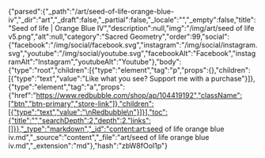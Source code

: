 {"parsed":{"_path":"/art/seed-of-life-orange-blue-iv","_dir":"art","_draft":false,"_partial":false,"_locale":"","_empty":false,"title":"Seed of life | Orange Blue IV","description":null,"img":"/img/art/seed of life v5.png","alt":null,"category":"Sacred Geometry","order":99,"social":{"facebook":"/img/social/facebook.svg","instagram":"/img/social/instagram.svg","youtube":"/img/social/youtube.svg","facebookAlt":"Facebook","instagramAlt":"Instagram","youtubeAlt":"Youtube"},"body":{"type":"root","children":[{"type":"element","tag":"p","props":{},"children":[{"type":"text","value":"Like what you see? Support me with a purchase"}]},{"type":"element","tag":"a","props":{"href":"https://www.redbubble.com/shop/ap/104419192","className":["btn","btn-primary","store-link"]},"children":[{"type":"text","value":"\nRedbubble\n"}]}],"toc":{"title":"","searchDepth":2,"depth":2,"links":[]}},"_type":"markdown","_id":"content:art:seed of life orange blue iv.md","_source":"content","_file":"art/seed of life orange blue iv.md","_extension":"md"},"hash":"zbW8fOoI1p"}